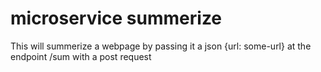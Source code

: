 # microservice summerize

This will summerize a webpage by passing it a json {url: some-url} at the endpoint /sum with a post request

